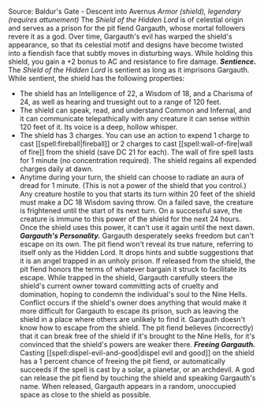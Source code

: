 Source: Baldur's Gate - Descent into Avernus
*Armor (shield), legendary (requires attunement)*
The *Shield of the Hidden Lord* is of celestial origin and serves as a prison for the pit fiend Gargauth, whose mortal followers revere it as a god. Over time, Gargauth's evil has warped the shield's appearance, so that its celestial motif and designs have become twisted into a fiendish face that subtly moves in disturbing ways.
While holding this shield, you gain a +2 bonus to AC and resistance to fire damage.
***Sentience.*** The *Shield of the Hidden Lord* is sentient as long as it imprisons Gargauth. While sentient, the shield has the following properties:
* The shield has an Intelligence of 22, a Wisdom of 18, and a Charisma of 24, as well as hearing and truesight out to a range of 120 feet.
* The shield can speak, read, and understand Common and Infernal, and it can communicate telepathically with any creature it can sense within 120 feet of it. Its voice is a deep, hollow whisper.
* The shield has 3 charges. You can use an action to expend 1 charge to cast [[spell:fireball|fireball]] or 2 charges to cast [[spell:wall-of-fire|wall of fire]] from the shield (save DC 21 for each). The wall of fire spell lasts for 1 minute (no concentration required). The shield regains all expended charges daily at dawn.
* Anytime during your turn, the shield can choose to radiate an aura of dread for 1 minute. (This is not a power of the shield that you control.) Any creature hostile to you that starts its turn within 20 feet of the shield must make a DC 18 Wisdom saving throw. On a failed save, the creature is frightened until the start of its next turn. On a successful save, the creature is immune to this power of the shield for the next 24 hours. Once the shield uses this power, it can't use it again until the next dawn.
***Gargauth's Personality.*** Gargauth desperately seeks freedom but can't escape on its own. The pit fiend won't reveal its true nature, referring to itself only as the Hidden Lord. It drops hints and subtle suggestions that it is an angel trapped in an unholy prison. If released from the shield, the pit fiend honors the terms of whatever bargain it struck to facilitate its escape.
While trapped in the shield, Gargauth carefully steers the shield's current owner toward committing acts of cruelty and domination, hoping to condemn the individual's soul to the Nine Hells. Conflict occurs if the shield's owner does anything that would make it more difficult for Gargauth to escape its prison, such as leaving the shield in a place where others are unlikely to find it.
Gargauth doesn't know how to escape from the shield. The pit fiend believes (incorrectly) that it can break free of the shield if it's brought to the Nine Hells, for it's convinced that the shield's powers are weaker there.
***Freeing Gargauth.*** Casting [[spell:dispel-evil-and-good|dispel evil and good]] on the shield has a 1 percent chance of freeing the pit fiend, or automatically succeeds if the spell is cast by a solar, a planetar, or an archdevil. A god can release the pit fiend by touching the shield and speaking Gargauth's name. When released, Gargauth appears in a random, unoccupied space as close to the shield as possible.